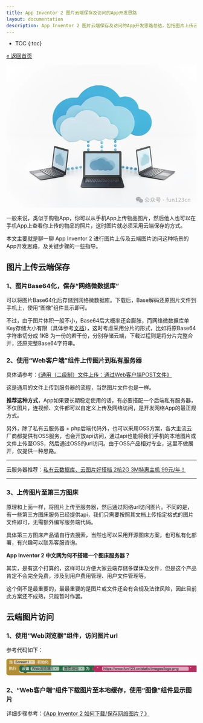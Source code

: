 ```yaml
---
title: App Inventor 2 图片云端保存及访问的App开发思路
layout: documentation
description: App Inventor 2 图片云端保存及访问的App开发思路总结，包括图片上传云端保存及云端图片访问的App开发思路。
---
```


* TOC
{:toc}

[&laquo; 返回首页](index.html)

![web_pics](images/web_pics.jpg)

一般来说，类似于购物App，你可以从手机App上传物品图片，然后他人也可以在手机App上查看你上传的物品的照片，这时图片就必须采用云端保存的方式。

本文主要就是聊一聊 App Inventor 2 进行图片上传及云端图片访问这种场景的App开发思路，及关键步骤的一些指导。

## 图片上传云端保存

### 1、图片Base64化，保存“网络微数据库”

可以将图片Base64化后存储到网络微数据库。下载后，Base解码还原图片文件到手机上，使用“图像”组件显示即可。

不过，由于图片体积一般不小，Base64后大概率还会膨胀，而网络微数据库单Key存储大小有限（具体参考[文档](../components/storage.html#TinyWebDB)），这时考虑采用分片的形式，比如将原Base64字符串切分成 1KB 为一份的若干份，分别存储云端，下载过程则是将分片完整合并，还原完整Base64字符串。

### 2、使用“Web客户端”组件上传图片到私有服务器

具体请参考：[《通用（二级制）文件上传：通过Web客户端POST文件》](file_upload.html)

这是通用的文件上传到服务器的流程，当然图片文件也是一样。

**推荐这种方式**，App如果要长期稳定使用的话，有必要搭配一个后端私有服务器，不仅图片，连视频、文件都可以自定义上传及网络访问，是开发网络App的最正规方式。

另外，除了私有云服务器 + php后端代码外，也可以采用OSS方案，各大主流云厂商都提供有OSS服务，也会开放api访问，通过api也能将我们手机的本地图片或文件上传至OSS，然后通过OSS的url访问。由于OSS产品相对专业，这里不做展开，仅提供一种思路。

***
云服务器推荐：[私有云数据库、云图片好搭档 2核2G 3M特惠主机 99元/年！](https://www.aliyun.com/product/ecs?userCode=qpd7410l)

***

### 3、上传图片至第三方图床

原理和上面一样，将图片上传至服务器，然后通过网络url访问图片。不同的是，有一些第三方图床服务已经提供api，我们只需要按照其文档上传指定格式的图片文件即可，无需额外编写服务端代码。

具体第三方图床产品请自行去搜索，当然也可以采用开源图床方案，也可私有化部署，有兴趣可以联系客服咨询。

**App Inventor 2 中文网为何不搭建一个图床服务器？**

其实，是有这个打算的，这样可以方便大家云端存储多媒体及文件，但是这个产品肯定不会完全免费，涉及到用户费用管理、用户文件管理等。

这个倒不是最重要的，最最重要的是图片或文件还会有合规及法律风险，因此目前此方案还不成熟，只能暂时作罢。

## 云端图片访问

### 1、使用“Web浏览器”组件，访问图片url

参考代码如下：

![web_pics](images/web_pics_url.png)

### 2、“Web客户端”组件下载图片至本地缓存，使用“图像”组件显示图片

详细步骤参考：[《App Inventor 2 如何下载/保存网络图片？》](down_pics.html)
